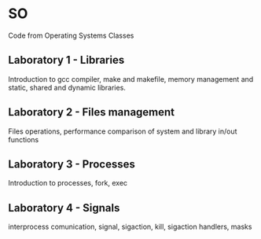 # SO
Code from Operating Systems Classes

## Laboratory 1 - Libraries
Introduction to gcc compiler, make and makefile, memory management and static, shared and dynamic libraries.
## Laboratory 2 - Files management
Files operations, performance comparison of system and library in/out functions 
## Laboratory 3 - Processes
Introduction to processes, fork, exec
## Laboratory 4 - Signals
interprocess comunication, signal, sigaction, kill, sigaction handlers, masks


